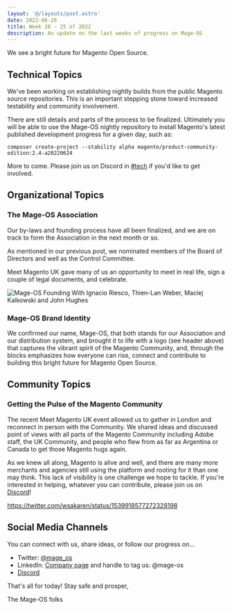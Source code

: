 ```yaml
---
layout: '@/layouts/post.astro'
date: 2022-06-26
title: Week 20 - 25 of 2022
description: An update on the last weeks of progress on Mage-OS
---
```


We see a bright future for Magento Open Source.

## Technical Topics

We've been working on establishing nightly builds from the public Magento source repositories. This is an important stepping stone toward increased testability and community involvement.

There are still details and parts of the process to be finalized. Ultimately you will be able to use the Mage-OS nightly repository to install Magento's latest published development progress for a given day, such as:

    composer create-project --stability alpha magento/product-community-edition:2.4-a20220624

More to come. Please join us on Discord in [#tech](https://discord.com/channels/893449664093904936/950670671145467924) if you'd like to get involved.


## Organizational Topics

### The Mage-OS Association

Our by-laws and founding process have all been finalized, and we are on track to form the Association in the next month or so.

As mentioned in our previous post, we nominated members of the Board of Directors and well as the Control Committee.

Meet Magento UK gave many of us an opportunity to meet in real life, sign a couple of legal documents, and celebrate.

![Mage-OS Founding With Ignacio Riesco, Thien-Lan Weber, Maciej Kalkowski and John Hughes](/blog/2022/mage-os-founding.jpg "Mage-OS Founding With Ignacio Riesco, Thien-Lan Weber, Maciej Kalkowski and John Hughes")

### Mage-OS Brand Identity

We confirmed our name, Mage-OS, that both stands for our Association and our distribution system, and brought it to life with a logo (see header above) that captures the vibrant spirit of the Magento Community, and, through the blocks emphasizes how everyone can rise, connect and contribute to building this bright future for Magento Open Source.

## Community Topics

### Getting the Pulse of the Magento Community

The recent Meet Magento UK event allowed us to gather in London and reconnect in person with the Community. We shared ideas and discussed point of views with all parts of the Magento Community including Adobe staff, the UK Community, and people who flew from as far as Argentina or Canada to get those Magento hugs again.

As we knew all along, Magento is alive and well, and there are many more merchants and agencies still using the platform and rooting for it than one may think. This lack of visibility is one challenge we hope to tackle. If you're interested in helping, whatever you can contribute, please join us on [Discord](https://discord.gg/nvZDVA2NdC)!

https://twitter.com/wsakaren/status/1539918577272328198

## Social Media Channels

You can connect with us, share ideas, or follow our progress on...

* Twitter: [@mage_os](https://twitter.com/mage_os)
* LinkedIn: [Company page](https://www.linkedin.com/company/mage-os/) and handle to tag us: @mage-os
* [Discord](https://discord.gg/nvZDVA2NdC)

That's all for today! Stay safe and prosper,

The Mage-OS folks
